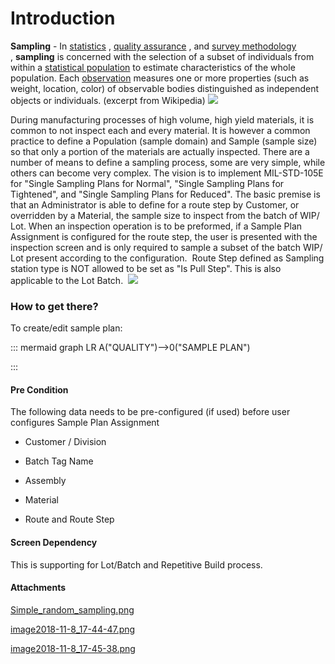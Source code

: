 # Introduction

**Sampling** 
- In [statistics](iFactory-JGP-MES/iFactory-JGP-MES-Home/iFactory-JGP-MS/CONTENT/Quality/Sampling.md)
, [quality assurance](iFactory-JGP-MES/iFactory-JGP-MES-Home/iFactory-JGP-MS/CONTENT/Quality/Sampling.md)
, and [survey methodology](iFactory-JGP-MES/iFactory-JGP-MES-Home/iFactory-JGP-MS/CONTENT/Quality/Sampling.md)
, **sampling** is concerned with the selection of a subset of individuals from within a [statistical population](iFactory-JGP-MES/iFactory-JGP-MES-Home/iFactory-JGP-MS/CONTENT/Quality/Sampling.md)
to estimate characteristics of the whole population. Each [observation](iFactory-JGP-MES/iFactory-JGP-MES-Home/iFactory-JGP-MS/CONTENT/Quality/Sampling.md)
measures one or more properties (such as weight, location, color) of observable bodies distinguished as independent objects or individuals. (excerpt from Wikipedia)
![](/.attachments/36966483.png)



During manufacturing processes of high volume, high yield materials, it is common to not inspect each and every material. It is however a common practice to define a Population (sample domain) and Sample (sample size) so that only a portion of the materials are actually inspected. There are a number of means to define a sampling process, some are very simple, while others can become very complex. The vision is to implement MIL-STD-105E for "Single Sampling Plans for Normal", "Single Sampling Plans for Tightened", and "Single Sampling Plans for Reduced". The basic premise is that an Administrator is able to define for a route step by Customer, or overridden by a Material, the sample size to inspect from the batch of WIP/ Lot. When an inspection operation is to be preformed, if a Sample Plan Assignment is configured for the route step, the user is presented with the inspection screen and is only required to sample a subset of the batch WIP/ Lot present according to the configuration. 
Route Step defined as Sampling station type is NOT allowed to be set as "Is Pull Step". This is also applicable to the Lot Batch. 
![](/.attachments/36966485.png)




### How to get there?


To create/edit sample plan:

::: mermaid
graph LR
A("QUALITY")-->0("SAMPLE PLAN")

:::


#### Pre Condition


The following data needs to be pre-configured (if used) before user configures Sample Plan Assignment

- Customer / Division

- Batch Tag Name

- Assembly

- Material

- Route and Route Step


#### Screen Dependency


This is supporting for Lot/Batch and Repetitive Build process.


#### Attachments

[Simple_random_sampling.png](/.attachments/36966483.png)
[image2018-11-8_17-44-47.png](/.attachments/36966484.png)
[image2018-11-8_17-45-38.png](/.attachments/36966485.png)

